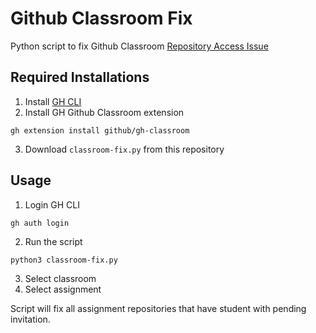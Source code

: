 # Github Classroom Fix

Python script to fix Github Classroom [Repository Access Issue](https://github.com/orgs/community/discussions/72283)

## Required Installations
1. Install [GH CLI](https://cli.github.com/)
2. Install GH Github Classroom extension
```
gh extension install github/gh-classroom
```
3. Download `classroom-fix.py` from this repository

## Usage
1. Login GH CLI
```
gh auth login
```
2. Run the script
```
python3 classroom-fix.py
```
3. Select classroom
4. Select assignment

Script will fix all assignment repositories that have student with pending invitation. 
